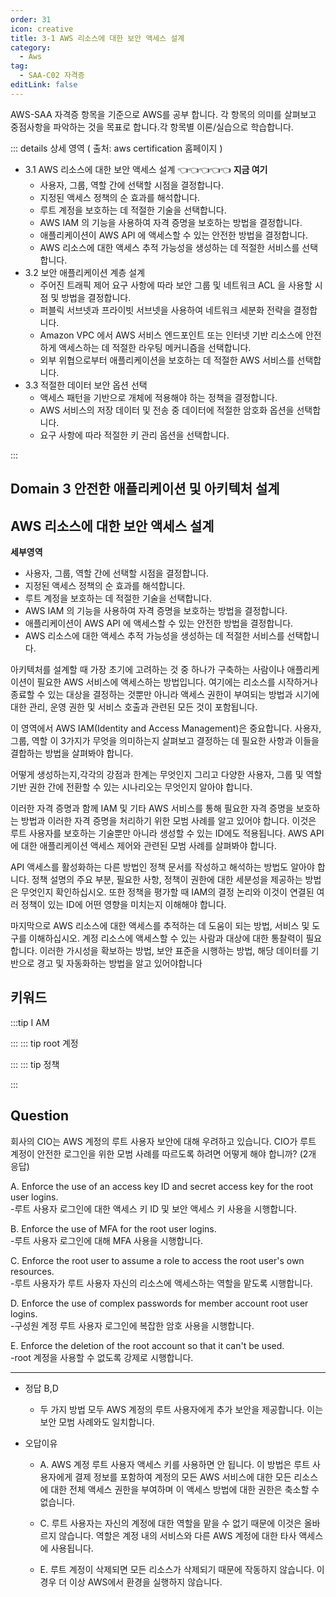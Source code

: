 ```yaml
---
order: 31
icon: creative
title: 3-1 AWS 리소스에 대한 보안 액세스 설계
category: 
  - Aws
tag: 
  - SAA-C02 자격증
editLink: false
---
```


AWS-SAA 자격증 항목을 기준으로 AWS를 공부 합니다. 각 항목의 의미를 살펴보고 중점사항을 파악하는 것을 목표로 합니다.각 항목별 이론/실습으로 학습합니다.

::: details 상세 영역 ( 출처: aws certification 홈페이지 )

* 3.1 AWS 리소스에 대한 보안 액세스 설계  👈👈👈👈👈 **지금 여기**
  * 사용자, 그룹, 역할 간에 선택할 시점을 결정합니다.
  * 지정된 액세스 정책의 순 효과를 해석합니다.
  * 루트 계정을 보호하는 데 적절한 기술을 선택합니다.
  * AWS IAM 의 기능을 사용하여 자격 증명을 보호하는 방법을 결정합니다.
  * 애플리케이션이 AWS API 에 액세스할 수 있는 안전한 방법을 결정합니다.
  * AWS 리소스에 대한 액세스 추적 가능성을 생성하는 데 적절한 서비스를 선택합니다.
* 3.2 보안 애플리케이션 계층 설계
  * 주어진 트래픽 제어 요구 사항에 따라 보안 그룹 및 네트워크 ACL 을 사용할 시점 및 방법을
  결정합니다.
  * 퍼블릭 서브넷과 프라이빗 서브넷을 사용하여 네트워크 세분화 전략을 결정합니다.
  * Amazon VPC 에서 AWS 서비스 엔드포인트 또는 인터넷 기반 리소스에 안전하게
  액세스하는 데 적절한 라우팅 메커니즘을 선택합니다.
  * 외부 위협으로부터 애플리케이션을 보호하는 데 적절한 AWS 서비스를 선택합니다.
* 3.3 적절한 데이터 보안 옵션 선택
  * 액세스 패턴을 기반으로 개체에 적용해야 하는 정책을 결정합니다.
  * AWS 서비스의 저장 데이터 및 전송 중 데이터에 적절한 암호화 옵션을 선택합니다.
  * 요구 사항에 따라 적절한 키 관리 옵션을 선택합니다. 

:::


## Domain 3 안전한 애플리케이션 및 아키텍처 설계
## AWS 리소스에 대한 보안 액세스 설계


**세부영역**

- 사용자, 그룹, 역할 간에 선택할 시점을 결정합니다.
- 지정된 액세스 정책의 순 효과를 해석합니다.
- 루트 계정을 보호하는 데 적절한 기술을 선택합니다.
- AWS IAM 의 기능을 사용하여 자격 증명을 보호하는 방법을 결정합니다.
- 애플리케이션이 AWS API 에 액세스할 수 있는 안전한 방법을 결정합니다.
- AWS 리소스에 대한 액세스 추적 가능성을 생성하는 데 적절한 서비스를 선택합니다.


아키텍처를 설계할 때 가장 초기에 고려하는 것 중 하나가 구축하는 사람이나 애플리케이션이 필요한 AWS 서비스에 액세스하는 방법입니다. 여기에는 리소스를 시작하거나 종료할 수 있는 대상을 결정하는 것뿐만 아니라 액세스 권한이 부여되는 방법과 시기에 대한 관리, 운영 권한 및 서비스 호출과 관련된 모든 것이 포함됩니다.

이 영역에서 AWS IAM(Identity and Access Management)은 중요합니다. 사용자, 그룹, 역할 이 3가지가 무엇을 의미하는지 살펴보고 결정하는 데 필요한 사항과 이들을 결합하는 방법을 살펴봐야 합니다.

어떻게 생성하는지,각각의 강점과 한계는 무엇인지 그리고 다양한 사용자, 그룹 및 역할 기반 권한 간에 전환할 수 있는 시나리오는 무엇인지 알아야 합니다.

이러한 자격 증명과 함께 IAM 및 기타 AWS 서비스를 통해 필요한 자격 증명을 보호하는 방법과 이러한 자격 증명을 처리하기 위한 모범 사례를 알고 있어야 합니다. 이것은 루트 사용자를 보호하는 기술뿐만 아니라 생성할 수 있는 ID에도 적용됩니다. AWS API에 대한 애플리케이션 액세스 제어와 관련된 모범 사례를 살펴봐야 합니다.

API 액세스를 활성화하는 다른 방법인 정책 문서를 작성하고 해석하는 방법도 알아야 합니다. 정책 설명의 주요 부분, 필요한 사항, 정책이 권한에 대한 세분성을 제공하는 방법은 무엇인지 확인하십시오. 또한 정책을 평가할 때 IAM의 결정 논리와 이것이 연결된 여러 정책이 있는 ID에 어떤 영향을 미치는지 이해해야 합니다.

마지막으로 AWS 리소스에 대한 액세스를 추적하는 데 도움이 되는 방법, 서비스 및 도구를 이해하십시오.  계정 리소스에 액세스할 수 있는 사람과 대상에 대한 통찰력이 필요합니다. 이러한 가시성을 확보하는 방법, 보안 표준을 시행하는 방법, 해당 데이터를 기반으로 경고 및 자동화하는 방법을 알고 있어야합니다

## 키워드
:::tip I AM

:::
::: tip root 계정

:::
::: tip 정책

:::
## Question

회사의 CIO는 AWS 계정의 루트 사용자 보안에 대해 우려하고 있습니다. CIO가 루트 계정이 안전한 로그인을 위한 모범 사례를 따르도록 하려면 어떻게 해야 합니까? (2개 응답)

A. Enforce the use of an access key ID and secret access key for the root user logins.   
 -루트 사용자 로그인에 대한 액세스 키 ID 및 보안 액세스 키 사용을 시행합니다.    

B. Enforce the use of MFA for the root user logins.   
 -루트 사용자 로그인에 대해 MFA 사용을 시행합니다.    

C. Enforce the root user to assume a role to access the root user's own resources.  
  -루트 사용자가 루트 사용자 자신의 리소스에 액세스하는 역할을 맡도록 시행합니다.  

D. Enforce the use of complex passwords for member account root user logins.  
  -구성원 계정 루트 사용자 로그인에 복잡한 암호 사용을 시행합니다.   

E. Enforce the deletion of the root account so that it can't be used.  
  -root 계정을 사용할 수 없도록 강제로 시행합니다.  

--- 

* 정답 B,D   
  * 두 가지 방법 모두 AWS 계정의 루트 사용자에게 추가 보안을 제공합니다. 이는 보안 모범 사례와도 일치합니다.

* 오답이유 

  * A. AWS 계정 루트 사용자 액세스 키를 사용하면 안 됩니다. 이 방법은 루트 사용자에게 결제 정보를 포함하여 계정의 모든 AWS 서비스에 대한 모든 리소스에 대한 전체 액세스 권한을 부여하며 이 액세스 방법에 대한 권한은 축소할 수 없습니다.

  * C. 루트 사용자는 자신의 계정에 대한 역할을 맡을 수 없기 때문에 이것은 올바르지 않습니다. 역할은 계정 내의 서비스와 다른 AWS 계정에 대한 타사 액세스에 사용됩니다. 

  * E. 루트 계정이 삭제되면 모든 리소스가 삭제되기 때문에 작동하지 않습니다. 이 경우 더 이상 AWS에서 환경을 실행하지 않습니다.
